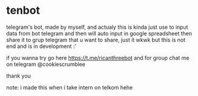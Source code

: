 # tenbot

telegram's bot, made by myself, and actualy this is kinda just use to input data from bot telegram and then will auto input in google spreadsheet then share it to grup telegram that u want to share, just it wkwk but this is not end and is in development :'

if you wanna try go here https://t.me/ricanthreebot and for group chat me on telegram @cookiescrumblee

thank you

note: i made this when i take intern on telkom hehe
